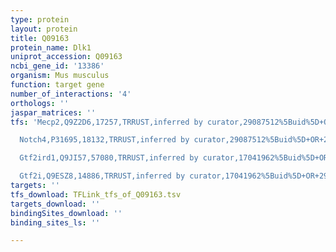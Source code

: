 ```yaml
---
type: protein
layout: protein
title: Q09163
protein_name: Dlk1
uniprot_accession: Q09163
ncbi_gene_id: '13386'
organism: Mus musculus
function: target gene
number_of_interactions: '4'
orthologs: ''
jaspar_matrices: ''
tfs: 'Mecp2,Q9Z2D6,17257,TRRUST,inferred by curator,29087512%5Buid%5D+OR+18989361%5Buid%5D,Yes

  Notch4,P31695,18132,TRRUST,inferred by curator,29087512%5Buid%5D+OR+23237809%5Buid%5D,Yes

  Gtf2ird1,Q9JI57,57080,TRRUST,inferred by curator,17041962%5Buid%5D+OR+29087512%5Buid%5D,Yes

  Gtf2i,Q9ESZ8,14886,TRRUST,inferred by curator,17041962%5Buid%5D+OR+29087512%5Buid%5D,Yes'
targets: ''
tfs_download: TFLink_tfs_of_Q09163.tsv
targets_download: ''
bindingSites_download: ''
binding_sites_ls: ''

---
```

